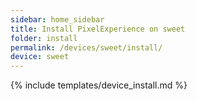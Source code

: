 ```yaml
---
sidebar: home_sidebar
title: Install PixelExperience on sweet
folder: install
permalink: /devices/sweet/install/
device: sweet
---
```

{% include templates/device_install.md %}
